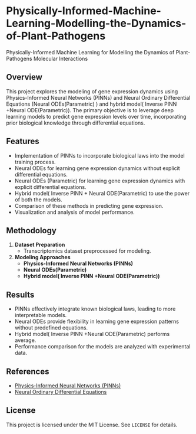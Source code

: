 # Physically-Informed-Machine-Learning-Modelling-the-Dynamics-of-Plant-Pathogens
Physically-Informed Machine Learning for Modelling the Dynamics of Plant-Pathogens Molecular Interactions


## Overview
This project explores the modeling of gene expression dynamics using Physics-Informed Neural Networks (PINNs) and Neural Ordinary Differential Equations (Neural ODEs(Parametric) ) and hybrid model( Inverse PINN +Neural ODE(Parametric)). The primary objective is to leverage deep learning models to predict gene expression levels over time, incorporating prior biological knowledge through differential equations.

## Features
- Implementation of PINNs to incorporate biological laws into the model training process.
- Neural ODEs for learning gene expression dynamics without explicit differential equations.
- Neural ODEs (Parametric) for learning gene expression dynamics with explicit differential equations.
- Hybrid model( Inverse PINN + Neural ODE(Parametric) to use the power of both the models.
- Comparison of these methods in predicting gene expression.
- Visualization and analysis of model performance.

## Methodology
1. **Dataset Preparation**
   - Transcriptomics dataset preprocessed for modeling.
2. **Modeling Approaches**
   - **Physics-Informed Neural Networks (PINNs)** 
   - **Neural ODEs(Parametric)**
   - **Hybrid model( Inverse PINN +Neural ODE(Parametric))**

## Results
- PINNs effectively integrate known biological laws, leading to more interpretable models.
- Neural ODEs provide flexibility in learning gene expression patterns without predefined equations.
- Hybrid model( Inverse PINN +Neural ODE(Parametric) performs average.
- Performance comparison for the models are analyzed with experimental data.


## References
- [Physics-Informed Neural Networks (PINNs)](https://arxiv.org/abs/1711.10561)
- [Neural Ordinary Differential Equations](https://arxiv.org/abs/1806.07366)


## License
This project is licensed under the MIT License. See `LICENSE` for details.


